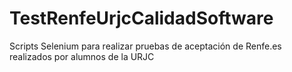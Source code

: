 TestRenfeUrjcCalidadSoftware
============================

Scripts Selenium para realizar pruebas de aceptación de Renfe.es realizados por alumnos de la URJC
